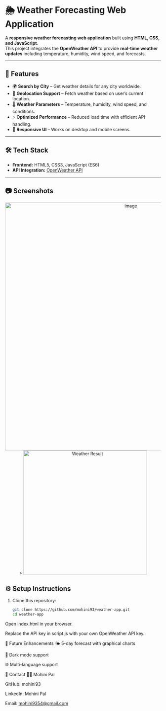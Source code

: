 # 🌦️ Weather Forecasting Web Application

A **responsive weather forecasting web application** built using **HTML, CSS, and JavaScript**.  
This project integrates the **OpenWeather API** to provide **real-time weather updates** including temperature, humidity, wind speed, and forecasts.  

---

## 🚀 Features
- 🌍 **Search by City** – Get weather details for any city worldwide.  
- 📍 **Geolocation Support** – Fetch weather based on user’s current location.  
- 🌡️ **Weather Parameters** – Temperature, humidity, wind speed, and conditions.  
- ⚡ **Optimized Performance** – Reduced load time with efficient API handling.  
- 📱 **Responsive UI** – Works on desktop and mobile screens.  

---

## 🛠️ Tech Stack
- **Frontend:** HTML5, CSS3, JavaScript (ES6)  
- **API Integration:** [OpenWeather API](https://openweathermap.org/api)  

---

## 📷 Screenshots
<p align="center">
  <img src="<img width="750" height="798" alt="image" src="https://github.com/user-attachments/assets/fb28947c-fdbf-4c49-b54b-01c2a913e073" />
>
  <img src="https://github.com/user-attachments/assets/c0075691-56de-469d-a045-ab177c62ef26" alt="Weather Result" width="400" />
</p>


## ⚙️ Setup Instructions
1. Clone this repository:
   ```bash
   git clone https://github.com/mohini93/weather-app.git
   cd weather-app
Open index.html in your browser.

Replace the API key in script.js with your own OpenWeather API key.

📌 Future Enhancements
🌤️ 5-day forecast with graphical charts

🌙 Dark mode support

🌐 Multi-language support

📧 Contact
👩‍💻 Mohini Pal

GitHub: mohini93

LinkedIn: Mohini Pal

Email: mohini9354@gmail.com
